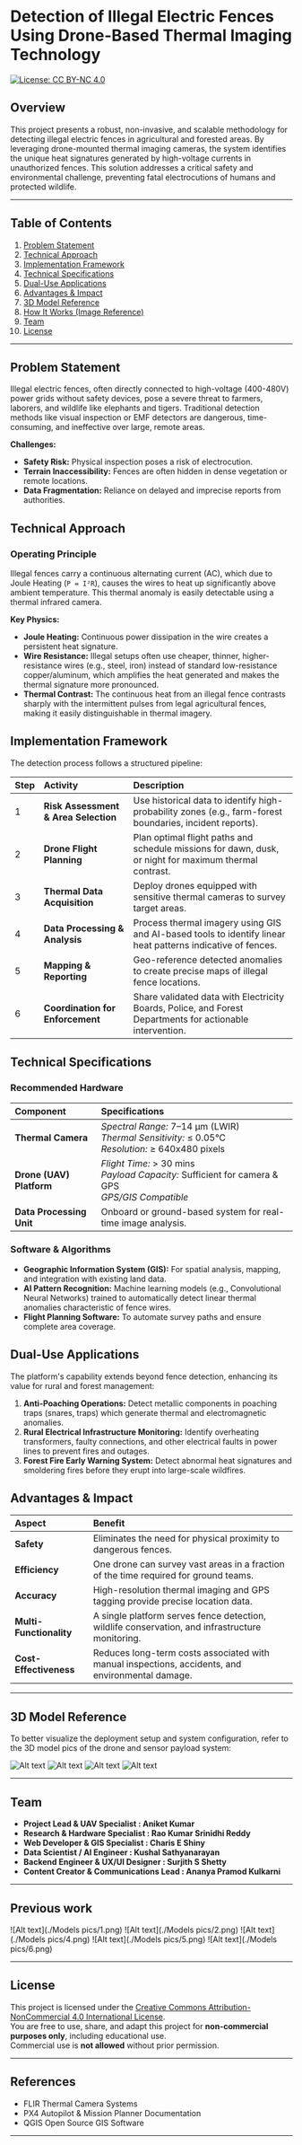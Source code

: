 # Detection of Illegal Electric Fences Using Drone-Based Thermal Imaging Technology

[![License: CC BY-NC 4.0](https://img.shields.io/badge/License-CC%20BY--NC%204.0-lightgrey.svg)](https://creativecommons.org/licenses/by-nc/4.0/)

## Overview

This project presents a robust, non-invasive, and scalable methodology for detecting illegal electric fences in agricultural and forested areas. By leveraging drone-mounted thermal imaging cameras, the system identifies the unique heat signatures generated by high-voltage currents in unauthorized fences. This solution addresses a critical safety and environmental challenge, preventing fatal electrocutions of humans and protected wildlife.

---

## Table of Contents

1.  [Problem Statement](#problem-statement)
2.  [Technical Approach](#technical-approach)
3.  [Implementation Framework](#implementation-framework)
4.  [Technical Specifications](#technical-specifications)
5.  [Dual-Use Applications](#dual-use-applications)
6.  [Advantages & Impact](#advantages--impact)
7.  [3D Model Reference](#3d-model-reference)
8.  [How It Works (Image Reference)](#how-it-works-image-reference)
9.  [Team](#team)
10. [License](#license)

---

## Problem Statement

Illegal electric fences, often directly connected to high-voltage (400-480V) power grids without safety devices, pose a severe threat to farmers, laborers, and wildlife like elephants and tigers. Traditional detection methods like visual inspection or EMF detectors are dangerous, time-consuming, and ineffective over large, remote areas.

**Challenges:**
- **Safety Risk:** Physical inspection poses a risk of electrocution.
- **Terrain Inaccessibility:** Fences are often hidden in dense vegetation or remote locations.
- **Data Fragmentation:** Reliance on delayed and imprecise reports from authorities.

## Technical Approach

### Operating Principle
Illegal fences carry a continuous alternating current (AC), which due to Joule Heating (`P = I²R`), causes the wires to heat up significantly above ambient temperature. This thermal anomaly is easily detectable using a thermal infrared camera.

**Key Physics:**
- **Joule Heating:** Continuous power dissipation in the wire creates a persistent heat signature.
- **Wire Resistance:** Illegal setups often use cheaper, thinner, higher-resistance wires (e.g., steel, iron) instead of standard low-resistance copper/aluminum, which amplifies the heat generated and makes the thermal signature more pronounced.
- **Thermal Contrast:** The continuous heat from an illegal fence contrasts sharply with the intermittent pulses from legal agricultural fences, making it easily distinguishable in thermal imagery.

## Implementation Framework

The detection process follows a structured pipeline:

| Step | Activity | Description |
| :--- | :--- | :--- |
| 1 | **Risk Assessment & Area Selection** | Use historical data to identify high-probability zones (e.g., farm-forest boundaries, incident reports). |
| 2 | **Drone Flight Planning** | Plan optimal flight paths and schedule missions for dawn, dusk, or night for maximum thermal contrast. |
| 3 | **Thermal Data Acquisition** | Deploy drones equipped with sensitive thermal cameras to survey target areas. |
| 4 | **Data Processing & Analysis** | Process thermal imagery using GIS and AI-based tools to identify linear heat patterns indicative of fences. |
| 5 | **Mapping & Reporting** | Geo-reference detected anomalies to create precise maps of illegal fence locations. |
| 6 | **Coordination for Enforcement** | Share validated data with Electricity Boards, Police, and Forest Departments for actionable intervention. |

## Technical Specifications

### Recommended Hardware
| Component | Specifications |
| :--- | :--- |
| **Thermal Camera** | *Spectral Range:* 7–14 µm (LWIR) <br> *Thermal Sensitivity:* ≤ 0.05°C <br> *Resolution:* ≥ 640x480 pixels |
| **Drone (UAV) Platform** | *Flight Time:* > 30 mins <br> *Payload Capacity:* Sufficient for camera & GPS <br> *GPS/GIS Compatible* |
| **Data Processing Unit** | Onboard or ground-based system for real-time image analysis. |

### Software & Algorithms
- **Geographic Information System (GIS):** For spatial analysis, mapping, and integration with existing land data.
- **AI Pattern Recognition:** Machine learning models (e.g., Convolutional Neural Networks) trained to automatically detect linear thermal anomalies characteristic of fence wires.
- **Flight Planning Software:** To automate survey paths and ensure complete area coverage.

## Dual-Use Applications

The platform's capability extends beyond fence detection, enhancing its value for rural and forest management:

1.  **Anti-Poaching Operations:** Detect metallic components in poaching traps (snares, traps) which generate thermal and electromagnetic anomalies.
2.  **Rural Electrical Infrastructure Monitoring:** Identify overheating transformers, faulty connections, and other electrical faults in power lines to prevent fires and outages.
3.  **Forest Fire Early Warning System:** Detect abnormal heat signatures and smoldering fires before they erupt into large-scale wildfires.

## Advantages & Impact

| Aspect | Benefit |
| :--- | :--- |
| **Safety** | Eliminates the need for physical proximity to dangerous fences. |
| **Efficiency** | One drone can survey vast areas in a fraction of the time required for ground teams. |
| **Accuracy** | High-resolution thermal imaging and GPS tagging provide precise location data. |
| **Multi-Functionality** | A single platform serves fence detection, wildlife conservation, and infrastructure monitoring. |
| **Cost-Effectiveness** | Reduces long-term costs associated with manual inspections, accidents, and environmental damage. |

---

## 3D Model Reference

To better visualize the deployment setup and system configuration, refer to the 3D model pics of the drone and sensor payload system:

![Alt text](./1.jpg)
![Alt text](./2.jpg)
![Alt text](./2.jpg)
![Alt text](./2.jpg)


---


## Team

- **Project Lead & UAV Specialist : Aniket Kumar**
- **Research & Hardware Specialist : Rao Kumar Srinidhi Reddy** 
- **Web Developer & GIS Specialist : Charis E Shiny**
- **Data Scientist / AI Engineer : Kushal Sathyanarayan** 
- **Backend Engineer & UX/UI Designer : Surjith S Shetty**
- **Content Creator & Communications Lead : Ananya Pramod Kulkarni**

---

## Previous work 
![Alt text](./Models pics/1.png)
![Alt text](./Models pics/2.png)
![Alt text](./Models pics/4.png)
![Alt text](./Models pics/5.png)
![Alt text](./Models pics/6.png)

---

## License

This project is licensed under the [Creative Commons Attribution-NonCommercial 4.0 International License](https://creativecommons.org/licenses/by-nc/4.0/).  
You are free to use, share, and adapt this project for **non-commercial purposes only**, including educational use.  
Commercial use is **not allowed** without prior permission.

---

## References

- FLIR Thermal Camera Systems
- PX4 Autopilot & Mission Planner Documentation
- QGIS Open Source GIS Software

---
